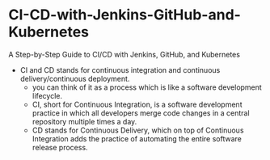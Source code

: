 # CI-CD-with-Jenkins-GitHub-and-Kubernetes
A Step-by-Step Guide to CI/CD with Jenkins, GitHub, and Kubernetes
* CI and CD stands for continuous integration and continuous delivery/continuous deployment.
  - you can think of it as a process which is like a software development lifecycle.
  - CI, short for Continuous Integration, is a software development practice in which all developers merge code changes in a central repository multiple times a day.
  -  CD stands for Continuous Delivery, which on top of Continuous Integration adds the practice of automating the entire software release process.

